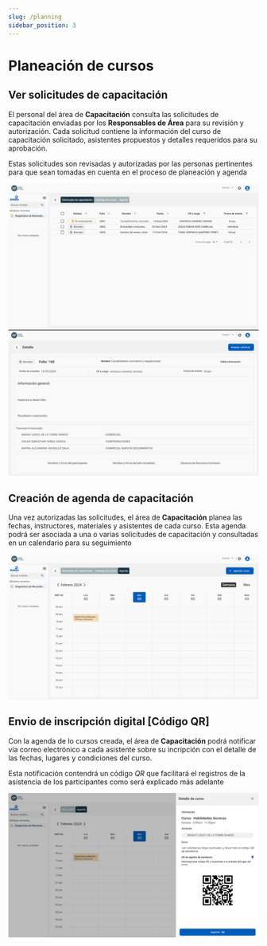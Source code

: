 ```yaml
---
slug: /planning
sidebar_position: 3
---
```


# Planeación de cursos

## Ver solicitudes de capacitación

El personal del área de **Capacitación** consulta las solicitudes de capacitación enviadas por los **Responsables de Área** para su revisión y autorización. Cada solicitud contiene la información del curso de capacitación solicitado, asistentes propuestos y detalles requeridos para su aprobación.

Estas solicitudes son revisadas y autorizadas por las personas pertinentes para que sean tomadas en cuenta en el proceso de planeación y agenda

![Solicitudes capacitacion](../../static/img/solicitudes.png)
![Detalle solicitud](../../static/img/DetalleSolicitud.png)

## Creación de agenda de capacitación

Una vez autorizadas las solicitudes, el área de **Capacitación** planea las fechas, instructores, materiales y asistentes de cada curso. Esta agenda podrá ser asociada a una o varias solicitudes de capacitación y consultadas en un calendario para su seguimiento

![Agenda](../../static/img/Agenda.png)

## Envio de inscripción digital [Código QR]

Con la agenda de lo cursos creada, el área de **Capacitación** podrá notificar vía correo electrónico a cada asistente sobre su incripción con el detalle de las fechas, lugares y condiciones del curso.

Esta notificación contendrá un código _QR_ que facilitará el registros de la asistencia de los participantes como será explicado más adelante

![Qr recibido](../../static/img/MiCodigoQRT.png)
